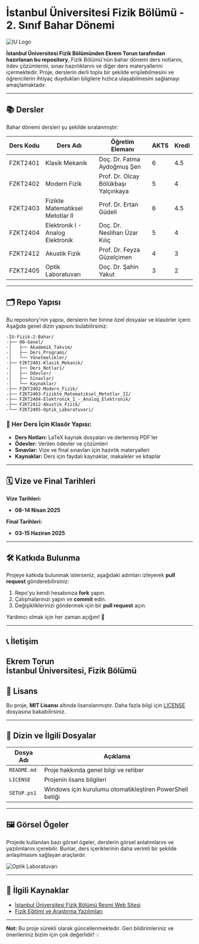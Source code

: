 # İstanbul Üniversitesi Fizik Bölümü - 2. Sınıf Bahar Dönemi

![IU Logo](https://upload.wikimedia.org/wikipedia/commons/6/64/İstanbul_Üniversitesi_logo.svg)

**İstanbul Üniversitesi Fizik Bölümünden Ekrem Torun tarafından hazırlanan bu repository**, Fizik Bölümü'nün bahar dönemi ders notlarını, ödev çözümlerini, sınav hazırlıklarını ve diğer ders materyallerini içermektedir. Proje, derslerin derli toplu bir şekilde erişilebilmesini ve öğrencilerin ihtiyaç duydukları bilgilere hızlıca ulaşabilmesini sağlamayı amaçlamaktadır.

---

## 📚 Dersler

Bahar dönemi dersleri şu şekilde sıralanmıştır:

| **Ders Kodu**  | **Ders Adı**                       | **Öğretim Elemanı**                                | **AKTS** | **Kredi** |
|----------------|-------------------------------------|---------------------------------------------------|----------|-----------|
| FZKT2401       | Klasik Mekanik                      | Doç. Dr. Fatma Aydoğmuş Şen                      | 6        | 4.5       |
| FZKT2402       | Modern Fizik                        | Prof. Dr. Olcay Bölükbaşı Yalçınkaya             | 5        | 4         |
| FZKT2403       | Fizikte Matematiksel Metotlar II    | Prof. Dr. Ertan Güdeli                           | 6        | 4.5       |
| FZKT2404       | Elektronik I - Analog Elektronik    | Doç. Dr. Neslihan Üzar Kılıç                    | 5        | 4         |
| FZKT2412       | Akustik Fizik                       | Prof. Dr. Feyza Güzelçimen                        | 4        | 3         |
| FZKT2405       | Optik Laboratuvarı                  | Doç. Dr. Şahin Yakut                             | 3        | 2         |

---

## 🗂️ Repo Yapısı

Bu repository'nin yapısı, derslerin her birine özel dosyalar ve klasörler içerir. Aşağıda genel dizin yapısını bulabilirsiniz:
```
-IU-Fizik-2-Bahar/
-├── 00-Genel/
-│   ├── Akademik_Takvim/
-│   ├── Ders_Programi/
-│   └── Yönetmelikler/
-├── FZKT2401-Klasik_Mekanik/
-│   ├── Ders_Notlari/
-│   ├── Odevler/
-│   ├── Sinavlar/
-│   └── Kaynaklar/
-├── FZKT2402-Modern_Fizik/
-├── FZKT2403-Fizikte_Matematiksel_Metotlar_II/
-├── FZKT2404-Elektronik_I_-_Analog_Elektronik/
-├── FZKT2412-Akustik_Fizik/
-└── FZKT2405-Optik_Laboratuvari/
```
### 📁 Her Ders İçin Klasör Yapısı:

- **Ders Notları:** LaTeX kaynak dosyaları ve derlenmiş PDF'ler
- **Ödevler:** Verilen ödevler ve çözümleri
- **Sınavlar:** Vize ve final sınavları için hazırlık materyalleri
- **Kaynaklar:** Ders için faydalı kaynaklar, makaleler ve kitaplar

---

## 🗓️ Vize ve Final Tarihleri

**Vize Tarihleri:**
- **08-14 Nisan 2025**

**Final Tarihleri:**
- **03-15 Haziran 2025**

---

## 🛠️ Katkıda Bulunma

Projeye katkıda bulunmak isterseniz, aşağıdaki adımları izleyerek **pull request** gönderebilirsiniz:

1. Repo'yu kendi hesabınıza **fork** yapın.
2. Çalışmalarınızı yapın ve **commit** edin.
3. Değişikliklerinizi göndermek için bir **pull request** açın.

Yardımcı olmak için her zaman açığım! 🌟

---

## 📞 İletişim

**Ekrem Torun**  
İstanbul Üniversitesi, Fizik Bölümü
---

## 📜 Lisans

Bu proje, **MIT Lisansı** altında lisanslanmıştır. Daha fazla bilgi için [LICENSE](LICENSE) dosyasına bakabilirsiniz.

---

## 📂 Dizin ve İlgili Dosyalar

| **Dosya Adı**   | **Açıklama**                                          |
|------------------|-------------------------------------------------------|
| `README.md`      | Proje hakkında genel bilgi ve rehber                 |
| `LICENSE`        | Projenin lisans bilgileri                             |
| `SETUP.ps1`      | Windows için kurulumu otomatikleştiren PowerShell betiği |

---

## 🖼️ Görsel Ögeler

Projede kullanılan bazı görsel ögeler, derslerin görsel anlatımlarını ve yazılımlarını içerebilir. Bunlar, ders içeriklerinin daha verimli bir şekilde anlaşılmasını sağlayan araçlardır.

![Optik Laboratuvarı](https://upload.wikimedia.org/wikipedia/commons/a/a6/Optik_Devre.svg)

---

## 🔗 İlgili Kaynaklar

- [İstanbul Üniversitesi Fizik Bölümü Resmi Web Sitesi](https://www.istanbul.edu.tr/)
- [Fizik Eğitimi ve Araştırma Yazılımları](https://www.example.com)

---

**Not:** Bu proje sürekli olarak güncellenmektedir. Geri bildirimleriniz ve önerileriniz bizim için çok değerlidir! 💡

